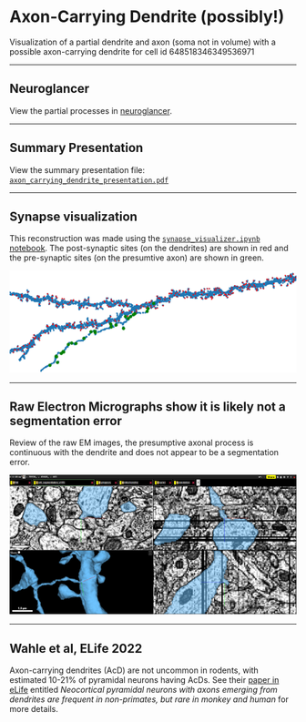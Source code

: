 # Axon-Carrying Dendrite (possibly!)
Visualization of a partial dendrite and axon (soma not in volume) with a possible axon-carrying dendrite for cell id 648518346349536971

***

## Neuroglancer
View the partial processes in [neuroglancer](https://neuromancer-seung-import.appspot.com/#!%7B%22layers%22:%5B%7B%22source%22:%22precomputed://gs://microns_public_datasets/pinky100_v0/son_of_alignment_v15_rechunked%22%2C%22type%22:%22image%22%2C%22blend%22:%22default%22%2C%22shaderControls%22:%7B%7D%2C%22name%22:%22EM%22%7D%2C%7B%22source%22:%22precomputed://gs://microns_public_datasets/pinky100_v185/seg%22%2C%22type%22:%22segmentation%22%2C%22selectedAlpha%22:0.51%2C%22segments%22:%5B%22648518346349536971%22%5D%2C%22skeletonRendering%22:%7B%22mode2d%22:%22lines_and_points%22%2C%22mode3d%22:%22lines%22%7D%2C%22name%22:%22cell_segmentation_v185%22%7D%2C%7B%22source%22:%22precomputed://matrix://sseung-archive/pinky100-clefts/mip1_d2_1175k%22%2C%22type%22:%22segmentation%22%2C%22skeletonRendering%22:%7B%22mode2d%22:%22lines_and_points%22%2C%22mode3d%22:%22lines%22%7D%2C%22name%22:%22synapses%22%7D%2C%7B%22source%22:%22precomputed://matrix://sseung-archive/pinky100-mito/seg_191220%22%2C%22type%22:%22segmentation%22%2C%22skeletonRendering%22:%7B%22mode2d%22:%22lines_and_points%22%2C%22mode3d%22:%22lines%22%7D%2C%22name%22:%22mitochondria%22%7D%2C%7B%22source%22:%22precomputed://matrix://sseung-archive/pinky100-nuclei/seg%22%2C%22type%22:%22segmentation%22%2C%22skeletonRendering%22:%7B%22mode2d%22:%22lines_and_points%22%2C%22mode3d%22:%22lines%22%7D%2C%22name%22:%22nuclei%22%7D%5D%2C%22navigation%22:%7B%22pose%22:%7B%22position%22:%7B%22voxelSize%22:%5B4%2C4%2C40%5D%2C%22voxelCoordinates%22:%5B74731.5546875%2C54819.9609375%2C1025.518310546875%5D%7D%7D%2C%22zoomFactor%22:383.0066650796121%7D%2C%22perspectiveOrientation%22:%5B-0.20825789868831635%2C-0.3129841387271881%2C0.4062955677509308%2C0.8328226208686829%5D%2C%22perspectiveZoom%22:871.3464965180995%2C%22showSlices%22:false%2C%22selectedLayer%22:%7B%22layer%22:%22cell_segmentation_v185%22%7D%2C%22layout%22:%7B%22type%22:%223d%22%2C%22orthographicProjection%22:true%7D%7D).

***

## Summary Presentation
View the summary presentation file: [`axon_carrying_dendrite_presentation.pdf`](https://github.com/shandran/layer23-volume/blob/main/axon_carrying_dendrite/axon_carrying_dendrite_presentation.pdf)

***

## Synapse visualization
This reconstruction was made using the [`synapse_visualizer.ipynb` notebook](https://github.com/shandran/layer23-volume/blob/main/synapse_visualizer.ipynb). The post-synaptic sites (on the dendrites) are shown in red and the pre-synaptic sites (on the presumtive axon) are shown in green.

![Pre- and post-synaptic sites on the axonal and dendritic processes](axon-carrying-dendrite-synapse_sites.png "Pre- and post-synaptic sites on the axonal and dendritic processes")

***

## Raw Electron Micrographs show it is likely not a segmentation error
Review of the raw EM images, the presumptive axonal process is continuous with the dendrite and does not appear to be a segmentation error.

![EM view of axon-carrying dendrite](axon_carrying_dendrite_em.png "EM view of axon-carrying dendrite")

***

## Wahle et al, ELife 2022
Axon-carrying dendrites (AcD) are not uncommon in rodents, with estimated 10-21% of pyramidal neurons having AcDs. See their [paper in eLife](https://elifesciences.org/articles/76101) entitled *Neocortical pyramidal neurons with axons emerging from dendrites are frequent in non-primates, but rare in monkey and human* for more details.
